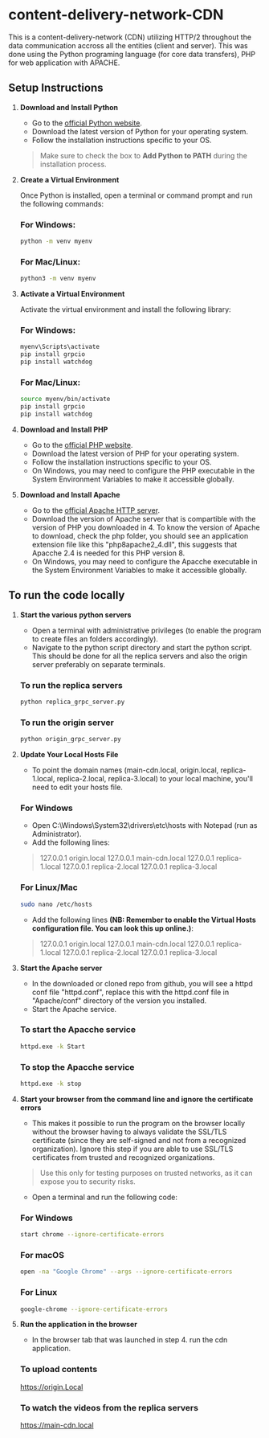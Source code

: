 # content-delivery-network-CDN
This is a content-delivery-network (CDN) utilizing HTTP/2 throughout the data communication accross all the entities (client and server). This was done using the Python programing language (for core data transfers), PHP for web application with APACHE.

## Setup Instructions

1. **Download and Install Python**

   - Go to the [official Python website](https://www.python.org/downloads/).
   - Download the latest version of Python for your operating system.
   - Follow the installation instructions specific to your OS.

   > Make sure to check the box to **Add Python to PATH** during the installation process.

2. **Create a Virtual Environment**

   Once Python is installed, open a terminal or command prompt and run the following commands:

   ### For Windows:
   ```bash
   python -m venv myenv
   ```
   
   ### For Mac/Linux:
   ```bash
   python3 -m venv myenv
   ```

3. **Activate a Virtual Environment**
	
	Activate the virtual environment and install the following library:
	
	### For Windows:
	```bash
	myenv\Scripts\activate
    pip install grpcio
	pip install watchdog
	```
	
	### For Mac/Linux:
	```bash
	source myenv/bin/activate
	pip install grpcio
	pip install watchdog
	```
	
4. **Download and Install PHP**
   - Go to the [official PHP website](https://www.php.net/downloads/).
   - Download the latest version of PHP for your operating system.
   - Follow the installation instructions specific to your OS.
   - On Windows, you may need to configure the PHP executable in the System Environment Variables to make it accessible globally.
   
5. **Download and Install Apache**
	- Go to the [official Apache HTTP server](https://httpd.apache.org/downloads.cgi).
	- Download the version of Apache server that is compartible with the version of PHP you downloaded in 4. To know the version of Apache to download, check the php folder, you should see an application extension file like this "php8apache2_4.dll", this suggests that Apacche 2.4 is needed for this PHP version 8.
	- On Windows, you may need to configure the Apacche executable in the System Environment Variables to make it accessible globally.


## To run the code locally

1. **Start the various python servers**
	- Open a terminal with administrative privileges (to enable the program to create files an folders accordingly).
	- Navigate to the python script directory and start the python script. This should be done for all the replica servers and also the origin server preferably on separate terminals.
	
	### To run the replica servers
	```bash
	python replica_grpc_server.py
	```
	
	### To run the origin server
	```bash
	python origin_grpc_server.py
	```
	
2. **Update Your Local Hosts File**
	- To point the domain names (main-cdn.local, origin.local, replica-1.local, replica-2.local, replica-3.local) to your local machine, you'll need to edit your hosts file.
	
	### For Windows
	- Open C:\Windows\System32\drivers\etc\hosts with Notepad (run as Administrator).
	- Add the following lines:
	> 127.0.0.1   origin.local
	> 127.0.0.1   main-cdn.local
	> 127.0.0.1   replica-1.local
	> 127.0.0.1   replica-2.local
	> 127.0.0.1   replica-3.local
	
	### For Linux/Mac
	```bash
	sudo nano /etc/hosts
	```
	- Add the following lines **(NB: Remember to enable the Virtual Hosts configuration file. You can look this up online.)**:
	> 127.0.0.1   origin.local
	> 127.0.0.1   main-cdn.local
	> 127.0.0.1   replica-1.local
	> 127.0.0.1   replica-2.local
	> 127.0.0.1   replica-3.local
	
3. **Start the Apache server**
	- In the downloaded or cloned repo from github, you will see a httpd conf file "httpd.conf", replace this with the httpd.conf file in "Apache/conf" directory of the version you installed.
	- Start the Apache service.
	
	### To start the Apacche service
	```bash
	httpd.exe -k Start
	```
	
	### To stop the Apacche service
	```bash
	httpd.exe -k stop
	```
	
4. **Start your browser from the command line and ignore the certificate errors**
	- This makes it possible to run the program on the browser locally without the browser having to always validate the SSL/TLS certificate (since they are self-signed and not from a recognized organization). Ignore this step if you are able to use SSL/TLS certificates from trusted and recognized organizations.
	
	> Use this only for testing purposes on trusted networks, as it can expose you to security risks.
	
	- Open a terminal and run the following code:
	
	### For Windows
	```bash
	start chrome --ignore-certificate-errors
	```
	
	### For macOS
	```bash
	open -na "Google Chrome" --args --ignore-certificate-errors
	```
	
	### For Linux
	```bash
	google-chrome --ignore-certificate-errors
	```

5. **Run the application in the browser**
	- In the browser tab that was launched in step 4. run the cdn application.
	
	### To upload contents
	https://origin.Local
	
	### To watch the videos from the replica servers
	https://main-cdn.local
	
	



	

